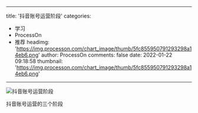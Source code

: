 
---
title: '抖音账号运营阶段'
categories: 
 - 学习
 - ProcessOn
 - 推荐
headimg: 'https://img.processon.com/chart_image/thumb/5fc855950791293298a14eb6.png'
author: ProcessOn
comments: false
date: 2022-01-22 09:18:58
thumbnail: 'https://img.processon.com/chart_image/thumb/5fc855950791293298a14eb6.png'
---

<div>   
<img class="thumb" alt="抖音账号运营阶段" src="https://img.processon.com/chart_image/thumb/5fc855950791293298a14eb6.png" referrerpolicy="no-referrer">
<p>抖音账号运营的三个阶段</p>  
</div>
            